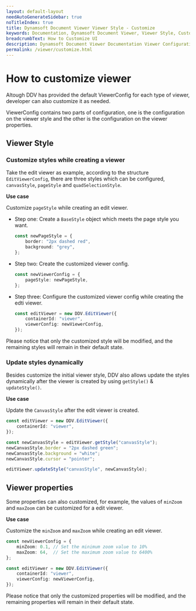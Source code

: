 ```yaml
---
layout: default-layout
needAutoGenerateSidebar: true
noTitleIndex: true
title: Dynamsoft Document Viewer Viewer Style - Customize
keywords: Documentation, Dynamsoft Document Viewer, Viewer Style, Customize 
breadcrumbText: How to Customize UI
description: Dynamsoft Document Viewer Documentation Viewer Configuration How to Customize Viewer Style
permalink: /viewer/customize.html
--- 
```


# How to customize viewer 

Altough DDV has provided the default ViewerConfig for each type of viewer, developer can also customize it as needed.

ViewerConfig contains two parts of configuration, one is the configuration on the viewer style and the other is the configuration on the viewer properties.

## Viewer Style

### Customize styles while creating a viewer

Take the edit viewer as example, according to the structure `EditViewerConfig`, there are three styles which can be configured, `canvasStyle`, `pageStyle` and `quadSelectionStyle`.

**Use case**

Customize `pageStyle` while creating an edit viewer.
 
 - Step one: Create a `BaseStyle` object which meets the page style you want.
    ```typescript
    const newPageStyle = {
        border: "2px dashed red",
        background: "grey",
    };
    ```

 - Step two: Create the customized viewer config.
    ```typescript
    const newViewerConfig = {
        pageStyle: newPageStyle,
    };
    ```

 - Step three: Configure the customized viewer config while creating the edti viewer.
    ```typescript
    const editViewer = new DDV.EditViewer({
        containerId: "viewer",
        viewerConfig: newViewerConfig,
    });
    ```

Please notice that only the customized style will be modified, and the remaining styles will remain in their default state.

### Update styles dynamically

Besides customize the initial viewer style, DDV also allows update the styles dynamically after the viewer is created by using `getStyle()` & `updateStyle()`.

**Use case**

Update the `CanvasStyle` after the edit viewer is created.

```typescript
const editViewer = new DDV.EditViewer({
    containerId: "viewer",
});

const newCanvasStyle = editViewer.getStyle("canvasStyle");
newCanvasStyle.border = "2px dashed green";
newCanvasStyle.background = "white";
newCanvasStyle.cursor = "pointer";

editViewer.updateStyle("canvasStyle", newCanvasStyle);
```

## Viewer properties

Some properties can also customized, for example, the values of `minZoom` and `maxZoom` can be customized for a edit viewer.

**Use case**

Customize the `minZoom` and `maxZoom` while creating an edit viewer.

```typescript
const newViewerConfig = {
    minZoom: 0.1, // Set the minimum zoom value to 10%
    maxZoom: 64,  // Set the maximum zoom value to 6400%
};

const editViewer = new DDV.EditViewer({
    containerId: "viewer",
    viewerConfig: newViewerConfig,
});
```

Please notice that only the customized properties will be modified, and the remaining properties will remain in their default state.